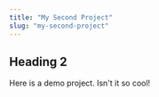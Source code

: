 ```yaml
---
title: "My Second Project"
slug: "my-second-project"
---
```


## Heading 2

Here is a demo project. Isn't it so cool!
